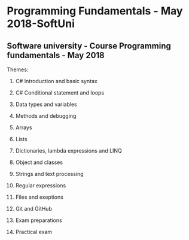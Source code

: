 # Programming Fundamentals - May 2018-SoftUni
## Software university - Course Programming fundamentals - May 2018

Themes:

 1. C# Introduction and basic syntax
 
 2. C# Conditional statement and loops 
 
 3. Data types and variables
 
 4. Methods and debugging
 
 5. Arrays
 
 6. Lists
 
 7. Dictionaries, lambda expressions and LINQ
 
 8. Object and classes
 
 9. Strings and text processing
 
 10. Regular expressions
 
 11. Files and exeptions
 
 12. Git and GitHub
 
 13. Exam preparations
 
 14. Practical exam
